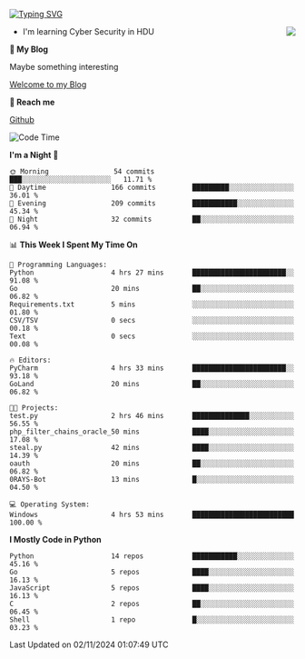 [![Typing SVG](https://readme-typing-svg.herokuapp.com?font=Fira+Code&pause=1000&random=false&width=450&height=60&lines=Hello+%F0%9F%91%8B%F0%9F%8F%BB;I'm+JBNRZ)](https://git.io/typing-svg)

<a href="#">
  <img align="right" src="https://github-readme-stats.vercel.app/api?username=JBNRZ&show_icons=true&bg_color=15,f2f7fd,E0EAFC" />
</a>

- I'm learning Cyber Security in HDU

 **🌱 My Blog**

Maybe something interesting

[Welcome to my Blog](https://jbnrz.com.cn/)

 **💬 Reach me** 

[Github](https://github.com/JBNRZ)


<!--START_SECTION:waka-->
![Code Time](http://img.shields.io/badge/Code%20Time-723%20hrs%2025%20mins-blue)

**I'm a Night 🦉** 

```text
🌞 Morning                54 commits          ███░░░░░░░░░░░░░░░░░░░░░░   11.71 % 
🌆 Daytime                166 commits         █████████░░░░░░░░░░░░░░░░   36.01 % 
🌃 Evening                209 commits         ███████████░░░░░░░░░░░░░░   45.34 % 
🌙 Night                  32 commits          ██░░░░░░░░░░░░░░░░░░░░░░░   06.94 % 
```


📊 **This Week I Spent My Time On** 

```text
💬 Programming Languages: 
Python                   4 hrs 27 mins       ███████████████████████░░   91.08 % 
Go                       20 mins             ██░░░░░░░░░░░░░░░░░░░░░░░   06.82 % 
Requirements.txt         5 mins              ░░░░░░░░░░░░░░░░░░░░░░░░░   01.80 % 
CSV/TSV                  0 secs              ░░░░░░░░░░░░░░░░░░░░░░░░░   00.18 % 
Text                     0 secs              ░░░░░░░░░░░░░░░░░░░░░░░░░   00.08 % 

🔥 Editors: 
PyCharm                  4 hrs 33 mins       ███████████████████████░░   93.18 % 
GoLand                   20 mins             ██░░░░░░░░░░░░░░░░░░░░░░░   06.82 % 

🐱‍💻 Projects: 
test.py                  2 hrs 46 mins       ██████████████░░░░░░░░░░░   56.55 % 
php_filter_chains_oracle_50 mins             ████░░░░░░░░░░░░░░░░░░░░░   17.08 % 
steal.py                 42 mins             ████░░░░░░░░░░░░░░░░░░░░░   14.39 % 
oauth                    20 mins             ██░░░░░░░░░░░░░░░░░░░░░░░   06.82 % 
0RAYS-Bot                13 mins             █░░░░░░░░░░░░░░░░░░░░░░░░   04.50 % 

💻 Operating System: 
Windows                  4 hrs 53 mins       █████████████████████████   100.00 % 
```

**I Mostly Code in Python** 

```text
Python                   14 repos            ███████████░░░░░░░░░░░░░░   45.16 % 
Go                       5 repos             ████░░░░░░░░░░░░░░░░░░░░░   16.13 % 
JavaScript               5 repos             ████░░░░░░░░░░░░░░░░░░░░░   16.13 % 
C                        2 repos             ██░░░░░░░░░░░░░░░░░░░░░░░   06.45 % 
Shell                    1 repo              █░░░░░░░░░░░░░░░░░░░░░░░░   03.23 % 
```




 Last Updated on 02/11/2024 01:07:49 UTC
<!--END_SECTION:waka-->
